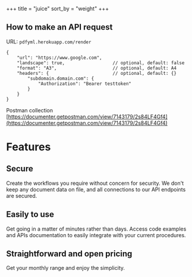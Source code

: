 +++
title = "juice"
sort_by = "weight"
+++

## How to make an API request

URL: `pdfyml.herokuapp.com/render`
<pre><code>{
	"url": "https://www.google.com",
	"landscape": true,                  // optional, default: false
	"format": "A3",                     // optional, default: A4
	"headers": {                        // optional, default: {}
		"subdomain.domain.com": {
			"Authorization": "Bearer testtoken"
		}
	}
}
</code></pre>

Postman collection [https://documenter.getpostman.com/view/7143179/2s84LF4Gf4](https://documenter.getpostman.com/view/7143179/2s84LF4Gf4)

# Features
## Secure
Create the workflows you require without concern for security. We don't keep any document data on file, and all connections to our API endpoints are secured.
## Easily to use
Get going in a matter of minutes rather than days. Access code examples and APIs documentation to easily integrate with your current procedures.

## Straightforward and open pricing
Get your monthly range and enjoy the simplicity.
